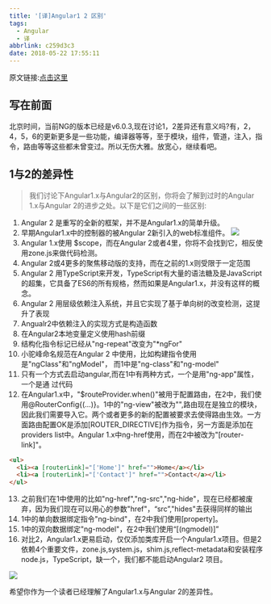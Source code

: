 ```yaml
---
title: '[译]Angular1 2 区别'
tags:
  - Angular
  - 译
abbrlink: c259d3c3
date: 2018-05-22 17:55:11
---
```


原文链接:[点击这里](http://www.learnangularjs.net/differencebetweenangularjs1vsangularjs2.php)

## 写在前面
北京时间，当前NG的版本已经是v6.0.3,现在讨论1，2差异还有意义吗?有，2，4，5，6的更新更多是一些功能，编译器等等，至于模块，组件，管道，注入，指令，路由等等这些都未曾变过。所以无伤大雅。放宽心，继续看吧。

## 1与2的差异性
> 我们讨论下Angular1.x与Angular2的区别，你将会了解到过时的Angular 1.x与Angular 2的进步之处。以下是它们之间的一些区别:

1. Angular 2 是重写的全新的框架，并不是Angular1.x的简单升级。
2. 早期Angular1.x中的控制器的被Angular 2新引入的web标准组件。
	![](//static.1991421.cn/blog/2018-05-22-093030.jpg)
3. Angular 1.x使用 $scope，而在Angular 2或者4里，你将不会找到它，相反使用zone.js来做代码检测。
4. Angular 2或4更多的聚焦移动版的支持，而在之前的1.x则受限于一定范围
5. Angular 2 用TypeScript来开发，TypeScript有大量的语法糖及是JavaScript的超集，它具备了ES6的所有规格，然而如果是Angular1.x，并没有这样的概念。
6. Angular 2 用层级依赖注入系统，并且它实现了基于单向树的改变检测，这提升了表现
7. Angualr2中依赖注入的实现方式是构造函数
8. 在Angular2本地变量定义使用hash前缀
9. 结构化指令标记已经从"ng-repeat"改变为"*ngFor"
10. 小驼峰命名规范在Angular 2 中使用，比如构建指令使用是"ngClass"和"ngModel"，	而1中是"ng-class"和"ng-model"
11. 只有一个方式去启动angular,而在1中有两种方式，一个是用"ng-app"属性，一个是通	过代码
12. 在Angular1.x中，"$routeProvider.when()"被用于配置路由，在2中，我们使用@RouterConfig{(...)}。1中的"ng-view"被改为"",路由现在是独立的模块，因此我们需要导入它。两个或者更多的新的配置被要求去使得路由生效。一方面路由配置OK是添加[ROUTER_DIRECTIVE]作为指令，另一方面是添加在providers list中。Angular 1.x中ng-href使用，而在2中被改为"[router-link]"。
```html
<ul>
  <li><a [routerLink]="['Home']" href="">Home</a></li>
  <li><a [routerLink]="['Contact']" href="">Contact</a></li>
</ul>
```
13. 之前我们在1中使用的比如"ng-href","ng-src","ng-hide"，现在已经都被废弃，因为我们现在可以用心的参数"href"，“src”,"hides"去获得同样的输出
14. 1中的单向数据绑定指令"ng-bind"，在2中我们使用[property]。
15. 1中的双向数据绑定"ng-model"，在2中我们使用“[(ngmodel)]”
16. 对比2，Angular1.x更易启动，仅仅添加类库开启一个Angular1.x项目。但是2依赖4个重要文件，zone.js,system.js，shim.js,reflect-metadata和安装程序node.js，TypeScript，缺一个，我们都不能启动Angular2 项目。

![](//static.1991421.cn/blog/2018-05-23-065813.jpg)

希望你作为一个读者已经理解了Angular1.x与Angular 2的差异性。


